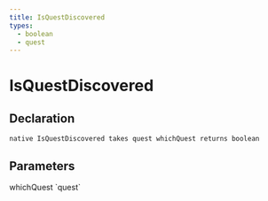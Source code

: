 ```yaml
---
title: IsQuestDiscovered
types:
  - boolean
  - quest
---
```


# IsQuestDiscovered

## Declaration

```
native IsQuestDiscovered takes quest whichQuest returns boolean
```

## Parameters
<dl>
  <dt>whichQuest `quest`</dt>
  <dd></dd>
</dl>